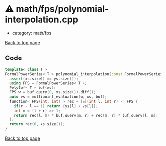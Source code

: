 <!-- mathjax config similar to math.stackexchange -->
<script type="text/javascript" async
  src="https://cdnjs.cloudflare.com/ajax/libs/mathjax/2.7.5/MathJax.js?config=TeX-MML-AM_CHTML">
</script>
<script type="text/x-mathjax-config">
  MathJax.Hub.Config({
    TeX: { equationNumbers: { autoNumber: "AMS" }},
    tex2jax: {
      inlineMath: [ ['$','$'] ],
      processEscapes: true
    },
    "HTML-CSS": { matchFontHeight: false },
    displayAlign: "left",
    displayIndent: "2em"
  });
</script>

<script type="text/javascript" src="https://cdnjs.cloudflare.com/ajax/libs/jquery/3.4.1/jquery.min.js"></script>
<script src="https://cdn.jsdelivr.net/npm/jquery-balloon-js@1.1.2/jquery.balloon.min.js" integrity="sha256-ZEYs9VrgAeNuPvs15E39OsyOJaIkXEEt10fzxJ20+2I=" crossorigin="anonymous"></script>
<script type="text/javascript" src="../../../assets/js/copy-button.js"></script>
<link rel="stylesheet" href="../../../assets/css/copy-button.css" />


# :warning: math/fps/polynomial-interpolation.cpp
* category: math/fps


[Back to top page](../../../index.html)



## Code
```cpp
template< class T >
FormalPowerSeries< T > polynomial_interpolation(const FormalPowerSeries< T > &xs, const vector< T > &ys) {
  assert(xs.size() == ys.size());
  using FPS = FormalPowerSeries< T >;
  PolyBuf< T > buf(xs);
  FPS w = buf.query(0, xs.size()).diff();
  auto vs = multipoint_evaluation(w, xs, buf);
  function< FPS(int, int) > rec = [&](int l, int r) -> FPS {
    if(r - l == 1) return {ys[l] / vs[l]};
    int m = (l + r) >> 1;
    return rec(l, m) * buf.query(m, r) + rec(m, r) * buf.query(l, m);
  };
  return rec(0, xs.size());
}

```

[Back to top page](../../../index.html)

